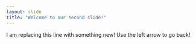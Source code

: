 ```yaml
---
layout: slide
title: "Welcome to our second slide!"
---
```

I am replacing this line with something new!
Use the left arrow to go back!
